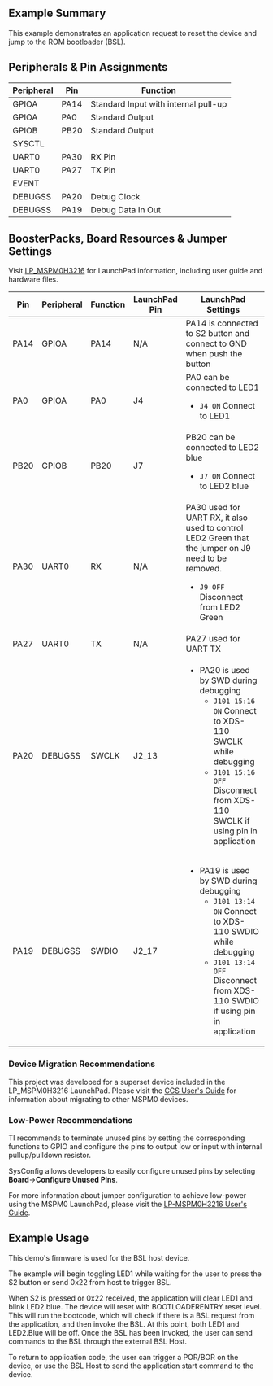 ## Example Summary

This example demonstrates an application request to reset the device and jump to
the ROM bootloader (BSL).

## Peripherals & Pin Assignments

| Peripheral | Pin | Function |
| --- | --- | --- |
| GPIOA | PA14 | Standard Input with internal pull-up |
| GPIOA | PA0 | Standard Output |
| GPIOB | PB20 | Standard Output |
| SYSCTL |  |  |
| UART0 | PA30 | RX Pin |
| UART0 | PA27 | TX Pin |
| EVENT |  |  |
| DEBUGSS | PA20 | Debug Clock |
| DEBUGSS | PA19 | Debug Data In Out |

## BoosterPacks, Board Resources & Jumper Settings

Visit [LP_MSPM0H3216](https://www.ti.com/tool/LP-MSPM0H3216) for LaunchPad information, including user guide and hardware files.

| Pin | Peripheral | Function | LaunchPad Pin | LaunchPad Settings |
| --- | --- | --- | --- | --- |
| PA14 | GPIOA | PA14 | N/A | PA14 is connected to S2 button and connect to GND when push the button |
| PA0 | GPIOA | PA0 | J4 | PA0 can be connected to LED1<br><ul><li>`J4 ON` Connect to LED1 |
| PB20 | GPIOB | PB20 | J7 | PB20 can be connected to LED2 blue<br><ul><li>`J7 ON` Connect to LED2 blue|
| PA30 | UART0 | RX | N/A | PA30 used for UART RX, it also used to control LED2 Green that the jumper on J9 need to be removed.<br><ul><li>`J9 OFF` Disconnect from LED2 Green  |
| PA27 | UART0 | TX | N/A | PA27 used for UART TX |
| PA20 | DEBUGSS | SWCLK | J2_13 | <ul><li>PA20 is used by SWD during debugging<br><ul><li>`J101 15:16 ON` Connect to XDS-110 SWCLK while debugging<br><li>`J101 15:16 OFF` Disconnect from XDS-110 SWCLK if using pin in application</ul></ul> |
| PA19 | DEBUGSS | SWDIO | J2_17 | <ul><li>PA19 is used by SWD during debugging<br><ul><li>`J101 13:14 ON` Connect to XDS-110 SWDIO while debugging<br><li>`J101 13:14 OFF` Disconnect from XDS-110 SWDIO if using pin in application</ul></ul> |

### Device Migration Recommendations
This project was developed for a superset device included in the LP_MSPM0H3216 LaunchPad. Please
visit the [CCS User's Guide](https://software-dl.ti.com/msp430/esd/MSPM0-SDK/latest/docs/english/tools/ccs_ide_guide/doc_guide/doc_guide-srcs/ccs_ide_guide.html#manual-migration)
for information about migrating to other MSPM0 devices.

### Low-Power Recommendations
TI recommends to terminate unused pins by setting the corresponding functions to
GPIO and configure the pins to output low or input with internal
pullup/pulldown resistor.

SysConfig allows developers to easily configure unused pins by selecting **Board**→**Configure Unused Pins**.

For more information about jumper configuration to achieve low-power using the
MSPM0 LaunchPad, please visit the [LP-MSPM0H3216 User's Guide](https://www.ti.com/lit/slau951).

## Example Usage

This demo's firmware is used for the BSL host device.

The example will begin toggling LED1 while waiting for the user to press
the S2 button or send 0x22 from host to trigger BSL.

When S2 is pressed or 0x22 received, the application will clear LED1 and blink LED2.blue.
The device will reset with BOOTLOADERENTRY reset level. This will run the
bootcode, which will check if there is a BSL request from the application, and then
invoke the BSL. At this point, both LED1 and LED2.Blue will be off.
Once the BSL has been invoked, the user can send commands to the BSL through the
external BSL Host.

To return to application code, the user can trigger a POR/BOR on the device, or use
the BSL Host to send the application start command to the device.
